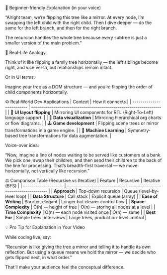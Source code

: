💬 Beginner-friendly Explanation (in your voice)

“Alright team, we’re flipping this tree like a mirror.
At every node, I’m swapping the left child with the right child.
Then I dive deeper — do the same for the left branch, and then for the right branch.

The recursion handles the whole tree because every subtree is just a smaller version of the main problem.”

🧠 Real-Life Analogy

Think of it like flipping a family tree horizontally — the left siblings become right, and vice versa, but relationships remain intact.

Or in UI terms:

Imagine your tree as a DOM structure — and you’re flipping the order of child components horizontally.

⚙️ Real-World Dev Applications
| Context                   | How it connects                                                   |
| ------------------------- | ----------------------------------------------------------------- |
| 🧭 **UI layout flipping** | Mirroring UI components for RTL (Right-To-Left) language support. |
| 🧩 **Data visualization** | Mirroring hierarchical org charts or flow diagrams.               |
| 🕹️ **Game development**   | Flipping scene trees or mirror transformations in a game engine.  |
| 🧠 **Machine Learning**   | Symmetry-based tree transformations for data augmentation.        |


Voice-over idea:

“Now, imagine a line of nodes waiting to be served like customers at a bank.
We pick one, swap their children, and then send their children to the back of the line for processing.
That’s breadth-first traversal — we move horizontally, not vertically like recursion.”

⚖️ Comparison Table (Recursive vs Iterative)
| Feature              | Recursive                     | Iterative (BFS)                       |
| -------------------- | ----------------------------- | ------------------------------------- |
| **Approach**         | Top-down recursion            | Queue (level-by-level loop)           |
| **Data Structure**   | Call stack                    | Explicit queue (array)                |
| **Ease of Writing**  | Shorter, elegant              | Longer but clearer control flow       |
| **Space Complexity** | O(h) — height of tree         | O(n) — storing all nodes at a level   |
| **Time Complexity**  | O(n) — each node visited once | O(n) — same                           |
| **Best For**         | Simple trees, interviews      | Large trees, production-level control |

💡 Pro Tip for Explanation in Your Video

While coding live, say:

“Recursion is like giving the tree a mirror and telling it to handle its own reflection.
But using a queue means we hold the mirror —
we decide who gets flipped next, in what order.”

That’ll make your audience feel the conceptual difference.